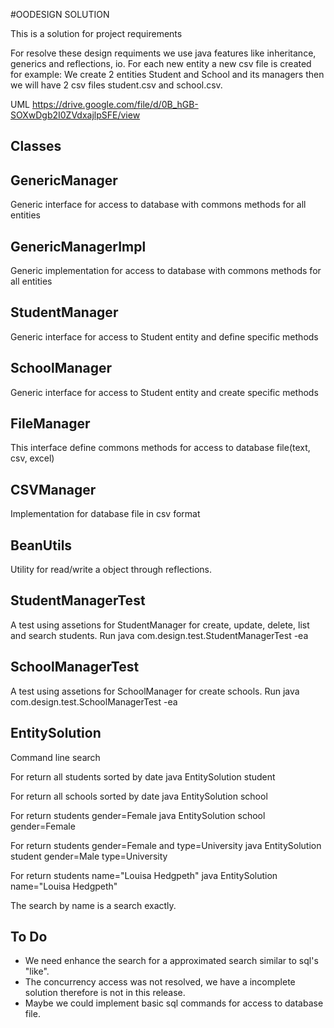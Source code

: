 #OODESIGN SOLUTION

This is a solution for project requirements

For resolve these design requiments we use java features like inheritance, generics and reflections, io.
For each new entity a new csv file is created for example: We create 2 entities Student and School and its managers then
we will have 2 csv files student.csv and school.csv.

UML
https://drive.google.com/file/d/0B_hGB-SOXwDgb2I0ZVdxajlpSFE/view


Classes
-------
GenericManager
--------------
Generic interface for access to database with commons methods for all entities

GenericManagerImpl
------------------
Generic implementation for access to database with commons methods for all entities

StudentManager
--------------
Generic interface for access to Student entity and define specific methods

SchoolManager
-------------
Generic interface for access to Student entity and create specific methods

FileManager
-----------
This interface define commons methods for access to database file(text, csv, excel)

CSVManager
----------
Implementation for database file in csv format

BeanUtils
---------
Utility for read/write a object through reflections.

StudentManagerTest
------------------
A test using assetions for StudentManager for create, update, delete, list and search students.
Run
java com.design.test.StudentManagerTest -ea


SchoolManagerTest
-----------------
A test using assetions for SchoolManager for create schools.
Run
java com.design.test.SchoolManagerTest -ea

EntitySolution
--------------
Command line search

For return all students sorted by date
java EntitySolution student

For return all schools sorted by date
java EntitySolution school

For return students gender=Female
java EntitySolution school gender=Female

For return students gender=Female and type=University
java EntitySolution student gender=Male type=University

For return students name="Louisa Hedgpeth"
java EntitySolution name="Louisa Hedgpeth"

The search by name is a search exactly.


To Do
-----
- We need enhance the search for a approximated search similar to sql's "like".
- The concurrency access was not resolved, we have a incomplete solution therefore is not in this release.
- Maybe we could implement basic sql commands for access to database file.
